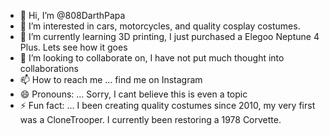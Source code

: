 - 👋 Hi, I’m @808DarthPapa
- 👀 I’m interested in cars, motorcycles, and quality cosplay costumes.
- 🌱 I’m currently learning 3D printing, I just purchased a Elegoo Neptune 4 Plus. Lets see how it goes
- 💞️ I’m looking to collaborate on, I have not put much thought into collaborations
- 📫 How to reach me ... find me on Instagram
- 😄 Pronouns: ... Sorry, I cant believe this is even a topic
- ⚡ Fun fact: ... I been creating quality costumes since 2010, my very first was a CloneTrooper. I currently been restoring a 1978 Corvette.

<!---
808DarthPapa/808DarthPapa is a ✨ special ✨ repository because its `README.md` (this file) appears on your GitHub profile.
You can click the Preview link to take a look at your changes.
--->
